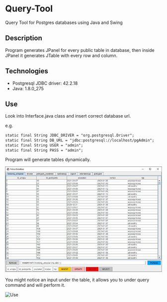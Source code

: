 # Query-Tool
Query Tool for Postgres databases using Java and Swing

## Description
Program generates JPanel for every public table in database, then inside JPanel it generates JTable with every row and column.

## Technologies
* Postgresql JDBC driver: 42.2.18
* Java: 1.8.0_275

## Use

Look into Interface.java class and insert correct database url.

e.g.
```
static final String JDBC_DRIVER = "org.postgresql.Driver";
static final String DB_URL = "jdbc:postgresql://localhost/pgAdmin";
static final String USER = "admin";
static final String PASS = "admin";
```

Program will generate tables dynamically.

![Main](./res/main.jpg)

You might notice an input under the table, it allows you to under query command and will perform it.

![Use](./res/use.gif)

